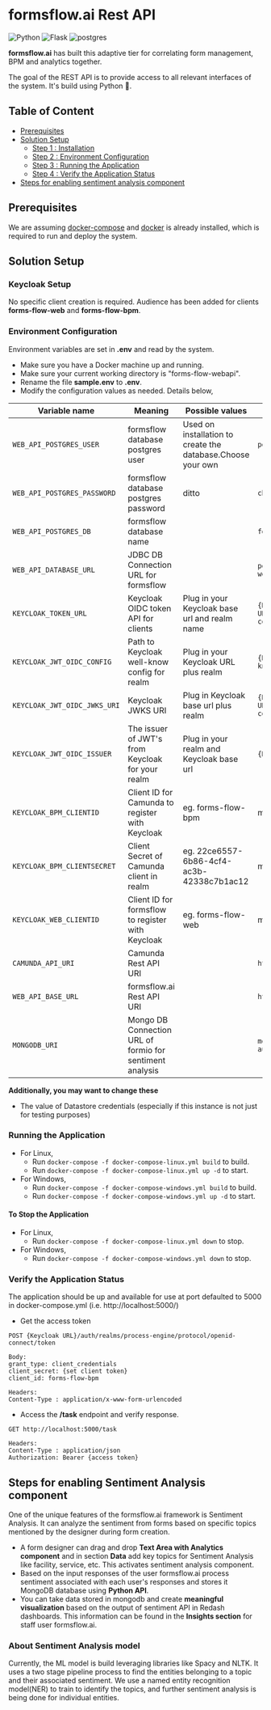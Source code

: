 # formsflow.ai Rest API 

![Python](https://img.shields.io/badge/python-3.8-blue) ![Flask](https://img.shields.io/badge/Flask-1.1.1-blue) ![postgres](https://img.shields.io/badge/postgres-latest-blue)

**formsflow.ai** has built this adaptive tier for correlating form management, BPM and analytics together.

The goal of the REST API is to provide access to all relevant interfaces of 
the system. It's build using Python 🐍.

## Table of Content
* [Prerequisites](#prerequisites)
* [Solution Setup](#solution-setup)
  * [Step 1 : Installation](#intallation)
  * [Step 2 : Environment Configuration](#environment-configuration)
  * [Step 3 : Running the Application](#running-the-application)
  * [Step 4 : Verify the Application Status](#verify-the-application-status) 
* [Steps for enabling sentiment analysis component](#steps-for-enabling-sentiment-analysis-component)

## Prerequisites

We are assuming [docker-compose](https://docs.docker.com/compose/) and [docker](https://docker.com)
is already installed, which is required to run and deploy the system.

## Solution Setup

### Keycloak Setup

No specific client creation is required. Audience has been added for clients 
**forms-flow-web** and **forms-flow-bpm**.  

### Environment Configuration

Environment variables are set in **.env** and read by the system.

   * Make sure you have a Docker machine up and running.
   * Make sure your current working directory is "forms-flow-webapi".
   * Rename the file **sample.env** to **.env**.
   * Modify the configuration values as needed. Details below,

Variable name | Meaning | Possible values | Default value |
--- | --- | --- | ---
`WEB_API_POSTGRES_USER`|formsflow database postgres user|Used on installation to create the database.Choose your own|`postgres`
`WEB_API_POSTGRES_PASSWORD`|formsflow database postgres password|ditto|`changeme`
`WEB_API_POSTGRES_DB`|formsflow database name||`formsflow`
`WEB_API_DATABASE_URL`|JDBC DB Connection URL for formsflow||`postgresql://postgres:changeme@forms-flow-webapi-db:5432/formsflow`
`KEYCLOAK_TOKEN_URL`|Keycloak OIDC token API for clients|Plug in your Keycloak base url and realm name|`{Keycloak URL}/auth/realms/<realm>/protocol/openid-connect/token`
`KEYCLOAK_JWT_OIDC_CONFIG`|Path to Keycloak well-know config for realm|Plug in your Keycloak URL plus realm|`{Keycloak URL}/auth/realms/<REALM>/.well-known/openid-configuration`
`KEYCLOAK_JWT_OIDC_JWKS_URI`|Keycloak JWKS URI|Plug in Keycloak base url plus realm|`{Keycloak URL}/auth/realms/<REALM>/protocol/openid-connect/certs`
`KEYCLOAK_JWT_OIDC_ISSUER`|The issuer of JWT's from Keycloak for your realm|Plug in your realm and Keycloak base url|`{Keycloak URL}/auth/realms/forms-flow-ai`
`KEYCLOAK_BPM_CLIENTID`|Client ID for Camunda to register with Keycloak|eg. forms-flow-bpm|must be set to your Keycloak client id
`KEYCLOAK_BPM_CLIENTSECRET`|Client Secret of Camunda client in realm|eg. 22ce6557-6b86-4cf4-ac3b-42338c7b1ac12|must be set to your Keycloak client secret
`KEYCLOAK_WEB_CLIENTID`|Client ID for formsflow to register with Keycloak|eg. forms-flow-web|must be set to your Keycloak client id
`CAMUNDA_API_URI`|Camunda Rest API URI||`http://localhost:8000/camunda`
`WEB_API_BASE_URL`|formsflow.ai Rest API URI||`http://localhost:5000`
`MONGODB_URI`|Mongo DB Connection URL of formio for sentiment analysis||`mongodb://username:password@host:port/analytics?authSource=admin&authMechanism=SCRAM-SHA-256`


 **Additionally, you may want to change these**  
*   The value of Datastore credentials (especially if this instance is not just for testing purposes)

### Running the Application
* For Linux,
   * Run `docker-compose -f docker-compose-linux.yml build` to build.
   * Run `docker-compose -f docker-compose-linux.yml up -d` to start.
* For Windows,
   * Run `docker-compose -f docker-compose-windows.yml build` to build.
   * Run `docker-compose -f docker-compose-windows.yml up -d` to start.
   
#### To Stop the Application
* For Linux,
  * Run `docker-compose -f docker-compose-linux.yml down` to stop.
* For Windows,
  * Run `docker-compose -f docker-compose-windows.yml down` to stop.
   
### Verify the Application Status

   The application should be up and available for use at port defaulted to 5000 in docker-compose.yml (i.e. http://localhost:5000/)
  
    
   * Get the access token
```
POST {Keycloak URL}/auth/realms/process-engine/protocol/openid-connect/token

Body:
grant_type: client_credentials
client_secret: {set client token}
client_id: forms-flow-bpm

Headers:
Content-Type : application/x-www-form-urlencoded

```   
   * Access the **/task** endpoint and verify response.
``` 
GET http://localhost:5000/task

Headers:
Content-Type : application/json
Authorization: Bearer {access token}
``` 

## Steps for enabling Sentiment Analysis component

One of the unique features of the formsflow.ai framework is Sentiment Analysis. It can
analyze the sentiment from forms based on specific topics mentioned by the designer
during form creation.

- A form designer can drag and drop **Text Area with Analytics component** and in section
**Data** add key topics for Sentiment Analysis like facility, service, etc. This activates
sentiment analysis component.
- Based on the input responses of the user formsflow.ai process sentiment associated
 with each user's responses and stores it MongoDB database using **Python API**.
- You can take data stored in mongodb and create **meaningful visualization** based on the 
output of sentiment API in Redash dashboards. This information can be found in the **Insights section**
for staff user formsflow.ai.

### About Sentiment Analysis model

Currently, the ML model is build leveraging libraries like Spacy and NLTK. It uses a two
stage pipeline process to find the entities belonging to a topic and their associated
sentiment. We use a named entity recognition model(NER) to train to identify the topics,
and further sentiment analysis is being done for individual entities.
